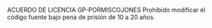 ACUERDO DE LICENCIA GP-PORMISCOJONES
Prohibido modificar el código fuente bajo pena de prisión de 10 a 20 años.